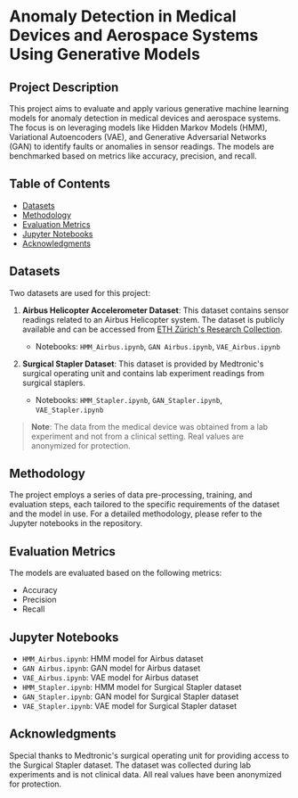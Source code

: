 # Anomaly Detection in Medical Devices and Aerospace Systems Using Generative Models

## Project Description

This project aims to evaluate and apply various generative machine learning models for anomaly detection in medical devices and aerospace systems. The focus is on leveraging models like Hidden Markov Models (HMM), Variational Autoencoders (VAE), and Generative Adversarial Networks (GAN) to identify faults or anomalies in sensor readings. The models are benchmarked based on metrics like accuracy, precision, and recall.

## Table of Contents

- [Datasets](#datasets)
- [Methodology](#methodology)
- [Evaluation Metrics](#evaluation-metrics)
- [Jupyter Notebooks](#jupyter-notebooks)
- [Acknowledgments](#acknowledgments)

## Datasets

Two datasets are used for this project:

1. **Airbus Helicopter Accelerometer Dataset**: This dataset contains sensor readings related to an Airbus Helicopter system. The dataset is publicly available and can be accessed from [ETH Zürich's Research Collection](https://www.research-collection.ethz.ch/handle/20.500.11850/415151).
    - Notebooks: `HMM_Airbus.ipynb`, `GAN Airbus.ipynb`, `VAE_Airbus.ipynb`

2. **Surgical Stapler Dataset**: This dataset is provided by Medtronic's surgical operating unit and contains lab experiment readings from surgical staplers.
    - Notebooks: `HMM_Stapler.ipynb`, `GAN_Stapler.ipynb`, `VAE_Stapler.ipynb`

> **Note**: The data from the medical device was obtained from a lab experiment and not from a clinical setting. Real values are anonymized for protection.

## Methodology

The project employs a series of data pre-processing, training, and evaluation steps, each tailored to the specific requirements of the dataset and the model in use. For a detailed methodology, please refer to the Jupyter notebooks in the repository.

## Evaluation Metrics

The models are evaluated based on the following metrics:

- Accuracy
- Precision
- Recall

## Jupyter Notebooks

- `HMM_Airbus.ipynb`: HMM model for Airbus dataset
- `GAN Airbus.ipynb`: GAN model for Airbus dataset
- `VAE_Airbus.ipynb`: VAE model for Airbus dataset
- `HMM_Stapler.ipynb`: HMM model for Surgical Stapler dataset
- `GAN_Stapler.ipynb`: GAN model for Surgical Stapler dataset
- `VAE_Stapler.ipynb`: VAE model for Surgical Stapler dataset

## Acknowledgments

Special thanks to Medtronic's surgical operating unit for providing access to the Surgical Stapler dataset. The dataset was collected during lab experiments and is not clinical data. All real values have been anonymized for protection.


